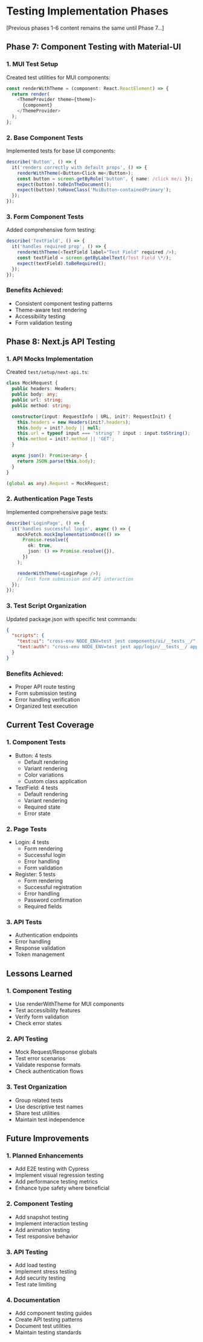 # Testing Implementation Phases

[Previous phases 1-6 content remains the same until Phase 7...]

## Phase 7: Component Testing with Material-UI

### 1. MUI Test Setup
Created test utilities for MUI components:
```typescript
const renderWithTheme = (component: React.ReactElement) => {
  return render(
    <ThemeProvider theme={theme}>
      {component}
    </ThemeProvider>
  );
};
```

### 2. Base Component Tests
Implemented tests for base UI components:
```typescript
describe('Button', () => {
  it('renders correctly with default props', () => {
    renderWithTheme(<Button>Click me</Button>);
    const button = screen.getByRole('button', { name: /click me/i });
    expect(button).toBeInTheDocument();
    expect(button).toHaveClass('MuiButton-containedPrimary');
  });
});
```

### 3. Form Component Tests
Added comprehensive form testing:
```typescript
describe('TextField', () => {
  it('handles required prop', () => {
    renderWithTheme(<TextField label="Test Field" required />);
    const textField = screen.getByLabelText(/Test Field \*/);
    expect(textField).toBeRequired();
  });
});
```

### Benefits Achieved:
- Consistent component testing patterns
- Theme-aware test rendering
- Accessibility testing
- Form validation testing

## Phase 8: Next.js API Testing

### 1. API Mocks Implementation
Created `test/setup/next-api.ts`:
```typescript
class MockRequest {
  public headers: Headers;
  public body: any;
  public url: string;
  public method: string;

  constructor(input: RequestInfo | URL, init?: RequestInit) {
    this.headers = new Headers(init?.headers);
    this.body = init?.body || null;
    this.url = typeof input === 'string' ? input : input.toString();
    this.method = init?.method || 'GET';
  }

  async json(): Promise<any> {
    return JSON.parse(this.body);
  }
}

(global as any).Request = MockRequest;
```

### 2. Authentication Page Tests
Implemented comprehensive page tests:
```typescript
describe('LoginPage', () => {
  it('handles successful login', async () => {
    mockFetch.mockImplementationOnce(() =>
      Promise.resolve({
        ok: true,
        json: () => Promise.resolve({}),
      })
    );

    renderWithTheme(<LoginPage />);
    // Test form submission and API interaction
  });
});
```

### 3. Test Script Organization
Updated package.json with specific test commands:
```json
{
  "scripts": {
    "test:ui": "cross-env NODE_ENV=test jest components/ui/__tests__/",
    "test:auth": "cross-env NODE_ENV=test jest app/login/__tests__/ app/register/__tests__/"
  }
}
```

### Benefits Achieved:
- Proper API route testing
- Form submission testing
- Error handling verification
- Organized test execution

## Current Test Coverage

### 1. Component Tests
- Button: 4 tests
  - Default rendering
  - Variant rendering
  - Color variations
  - Custom class application
- TextField: 4 tests
  - Default rendering
  - Variant rendering
  - Required state
  - Error state

### 2. Page Tests
- Login: 4 tests
  - Form rendering
  - Successful login
  - Error handling
  - Form validation
- Register: 5 tests
  - Form rendering
  - Successful registration
  - Error handling
  - Password confirmation
  - Required fields

### 3. API Tests
- Authentication endpoints
- Error handling
- Response validation
- Token management

## Lessons Learned

### 1. Component Testing
- Use renderWithTheme for MUI components
- Test accessibility features
- Verify form validation
- Check error states

### 2. API Testing
- Mock Request/Response globals
- Test error scenarios
- Validate response formats
- Check authentication flows

### 3. Test Organization
- Group related tests
- Use descriptive test names
- Share test utilities
- Maintain test independence

## Future Improvements

### 1. Planned Enhancements
- Add E2E testing with Cypress
- Implement visual regression testing
- Add performance testing metrics
- Enhance type safety where beneficial

### 2. Component Testing
- Add snapshot testing
- Implement interaction testing
- Add animation testing
- Test responsive behavior

### 3. API Testing
- Add load testing
- Implement stress testing
- Add security testing
- Test rate limiting

### 4. Documentation
- Add component testing guides
- Create API testing patterns
- Document test utilities
- Maintain testing standards
